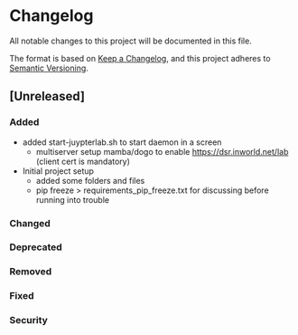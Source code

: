 # Changelog

All notable changes to this project will be documented in this file.

The format is based on [Keep a Changelog](https://keepachangelog.com/en/1.0.0/),
and this project adheres to [Semantic Versioning](https://semver.org/spec/v2.0.0.html).

## [Unreleased]

### Added
- added start-juypterlab.sh to start daemon in a screen
  - multiserver setup mamba/dogo to enable https://dsr.inworld.net/lab (client cert is mandatory)
- Initial project setup
  - added some folders and files
  - pip freeze > requirements_pip_freeze.txt for discussing before running into trouble

### Changed

### Deprecated

### Removed

### Fixed

### Security
